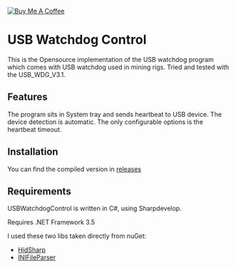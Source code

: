 ﻿[![Buy Me A Coffee](https://www.buymeacoffee.com/assets/img/custom_images/orange_img.png)](https://www.buymeacoffee.com/rbicelli)
 
 # USB Watchdog Control

This is the Opensource implementation of the USB watchdog program which comes with USB watchdog used in mining rigs.
Tried and tested with the USB_WDG_V3.1.

## Features
The program sits in System tray and sends heartbeat to USB device. The device detection is automatic. The only configurable options is the heartbeat timeout.  

## Installation
You can find the compiled version in [releases](https://github.com/rbicelli/usb-watchdog-control/releases)

## Requirements
USBWatchdogControl is written in C#, using Sharpdevelop.

Requires .NET Framework 3.5

I used these two libs taken directly from nuGet: 
* [HidSharp](https://www.zer7.com/software/hidsharp)
* [INIFileParser](https://github.com/rickyah/ini-parser)
